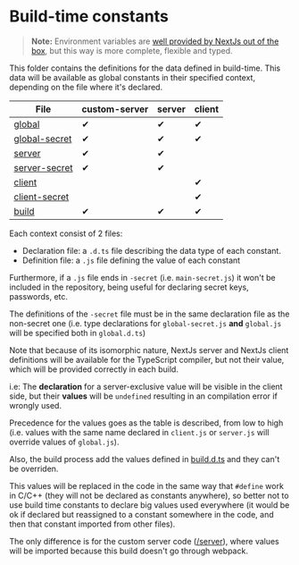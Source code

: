 # Build-time constants

> **Note:** Environment variables are [well provided by NextJs out of the box](https://nextjs.org/docs/basic-features/environment-variables), but this way is more complete, flexible and typed.

This folder contains the definitions for the data defined in build-time. This data will be available as global constants in their specified context, depending on the file where it's declared.

| File                                | custom-server | server | client |
| ----------------------------------- | ------------- | ------ | ------ |
| [global](./global.js)               | ✔             | ✔      | ✔      |
| [global-secret](./global-secret.js) | ✔             | ✔      | ✔      |
| [server](./server.js)               | ✔             | ✔      |        |
| [server-secret](./server-secret.js) | ✔             | ✔      |        |
| [client](./client.js)               |               |        | ✔      |
| [client-secret](./client-secret.js) |               |        | ✔      |
| [build](./build.d.ts)               | ✔             | ✔      | ✔      |

Each context consist of 2 files:

- Declaration file: a `.d.ts` file describing the data type of each constant.
- Definition file: a `.js` file defining the value of each constant

Furthermore, if a `.js` file ends in `-secret` (i.e. `main-secret.js`) it won't be included in the repository, being useful for declaring secret keys, passwords, etc.

The definitions of the `-secret` file must be in the same declaration file as the non-secret one (i.e. type declarations for `global-secret.js` **and** `global.js` will be specified both in `global.d.ts`)

Note that because of its isomorphic nature, NextJs server and NextJs client definitions will be available for the TypeScript compiler, but not their value, which will be provided correctly in each build.

i.e: The **declaration** for a server-exclusive value will be visible in the client side, but their **values** will be `undefined` resulting in an compilation error if wrongly used.

Precedence for the values goes as the table is described, from low to high (i.e. values with the same name declared in `client.js` or `server.js` will override values of `global.js`).

Also, the build process add the values defined in [build.d.ts](./build.d.ts) and they can't be overriden.

This values will be replaced in the code in the same way that `#define` work in C/C++ (they will not be declared as constants anywhere), so better not to use build time constants to declare big values used everywhere (it would be ok if declared but reassigned to a constant somewhere in the code, and then that constant imported from other files).

The only difference is for the custom server code ([/server](../server)), where values will be imported because this build doesn't go through webpack.
